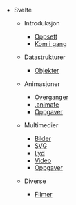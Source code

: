 <!-- _navbar.md -->
* Svelte
  * Introduksjon
    * [Oppsett](./introduksjon/1-oppsett.md)
    * [Kom i gang](./introduksjon/2-kom-i-gang.md)
  
  * Datastrukturer
    * [Objekter](./datastrukturer/objekter.md)

  * Animasjoner
    * [Overganger](./animasjoner/transitions.md)
    * [.animate](./animasjoner/animasjoner.md)
    * [Oppgaver](./animasjoner/oppgaver.md)
  
  * Multimedier
    * [Bilder](./multimedier/Bilder.md)
    * [SVG](./multimedier/SVG.md)
    * [Lyd](./multimedier/Lyd.md)
    * [Video](./multimedier/Video.md)
    * [Oppgaver](./multimedier/oppgaver.md)

  * Diverse
    * [Filmer](./filmer.md)
